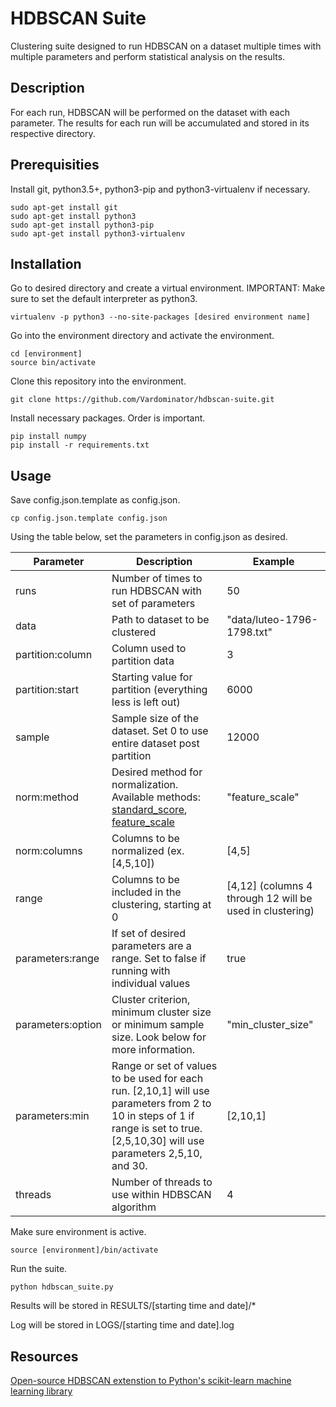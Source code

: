 # HDBSCAN Suite
Clustering suite designed to run HDBSCAN on a dataset multiple times with multiple parameters and perform statistical analysis on the results.

## Description
For each run, HDBSCAN will be performed on the dataset with each parameter. The results for each run will be accumulated and stored in its respective directory.

## Prerequisities
Install git, python3.5+, python3-pip and python3-virtualenv if necessary.
```
sudo apt-get install git
sudo apt-get install python3
sudo apt-get install python3-pip
sudo apt-get install python3-virtualenv
```

## Installation
Go to desired directory and create a virtual environment.
IMPORTANT: Make sure to set the default interpreter as python3.
```
virtualenv -p python3 --no-site-packages [desired environment name]
```
Go into the environment directory and activate the environment.
```
cd [environment]
source bin/activate
```
Clone this repository into the environment.
```
git clone https://github.com/Vardominator/hdbscan-suite.git
```
Install necessary packages. Order is important.
```
pip install numpy
pip install -r requirements.txt
```

## Usage
Save config.json.template as config.json.
```
cp config.json.template config.json
```
Using the table below, set the parameters in config.json as desired.

| Parameter | Description | Example |
| --------- | ----------- | --------
| runs | Number of times to run HDBSCAN with set of parameters | 50 |
| data | Path to dataset to be clustered | "data/luteo-1796-1798.txt" |
| partition:column | Column used to partition data | 3 |
| partition:start | Starting value for partition (everything less is left out) | 6000 |
| sample | Sample size of the dataset. Set 0 to use entire dataset post partition | 12000 |
| norm:method | Desired method for normalization. Available methods: [standard_score](https://en.wikipedia.org/wiki/Standard_score), [feature_scale](https://en.wikipedia.org/wiki/Feature_scaling) | "feature_scale" |
| norm:columns | Columns to be normalized (ex. [4,5,10]) | [4,5] |
| range | Columns to be included in the clustering, starting at 0 | [4,12] (columns 4 through 12 will be used in clustering) |
| parameters:range | If set of desired parameters are a range. Set to false if running with individual values | true |
| parameters:option | Cluster criterion, minimum cluster size or minimum sample size. Look below for more information. | "min_cluster_size" |
| parameters:min | Range or set of values to be used for each run. [2,10,1] will use parameters from 2 to 10 in steps of 1 if range is set to true. [2,5,10,30] will use parameters 2,5,10, and 30. | [2,10,1] |
| threads | Number of threads to use within HDBSCAN algorithm | 4 |

Make sure environment is active.
```
source [environment]/bin/activate
```

Run the suite.
```
python hdbscan_suite.py
```

Results will be stored in RESULTS/[starting time and date]/*

Log will be stored in LOGS/[starting time and date].log

## Resources
[Open-source HDBSCAN extenstion to Python's scikit-learn machine learning library](https://github.com/scikit-learn-contrib/hdbscan)
